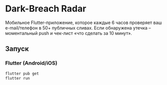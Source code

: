 # Dark-Breach Radar

Мобильное Flutter-приложение, которое каждые 6 часов проверяет ваш e-mail/телефон в 50+ публичных сливах. 
Если обнаружена утечка – моментальный push и чек-лист «что сделать за 10 минут».

## Запуск

### Flutter (Android/iOS)
```bash
flutter pub get
flutter run